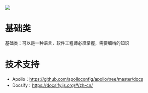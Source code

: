![](../技术笔记.png)

# 基础类

基础类：可以是一种语言，软件工程师必须掌握，需要细啃的知识

# 技术支持

- Apollo：https://github.com/apolloconfig/apollo/tree/master/docs
- Docsify：https://docsify.js.org/#/zh-cn/